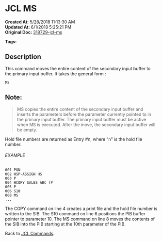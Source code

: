 # JCL MS

**Created At:** 5/28/2018 11:13:30 AM  
**Updated At:** 6/1/2018 5:25:21 PM  
**Original Doc:** [318729-jcl-ms](https://docs.jbase.com/45792-jcl/318729-jcl-ms)  

**Tags:**
<badge text='buffer' vertical='middle' />
<badge text='secondary' vertical='middle' />
<badge text='copy' vertical='middle' />

## Description 

This command moves the entire content of the secondary input buffer to the primary input buffer. It takes the general form :

```
MS
```

## Note: 


> MS copies the entire content of the secondary input buffer and inserts the parameters before the parameter currently pointed to in the primary input buffer. The primary input buffer must be active when MS is executed. After the move, the secondary input buffer will be empty.


Hold file numbers are returned as Entry #n, where "n" is the hold file number.



###### EXAMPLE

```
001 PQN
002 HSP-ASSIGN HS
003 P
004 HCOPY SALES ABC (P
005 P
006 S10
008 MS
...
```

The COPY command on line 4 creates a print file and the hold file number is written to the SIB. The S10 command on line 6 positions the PIB buffer pointer to parameter 10. The MS command on line 8 moves the contents of the SIB into the PIB starting at the 10th parameter of the PIB.

Back to [JCL Commands](./../jcl-commands).
